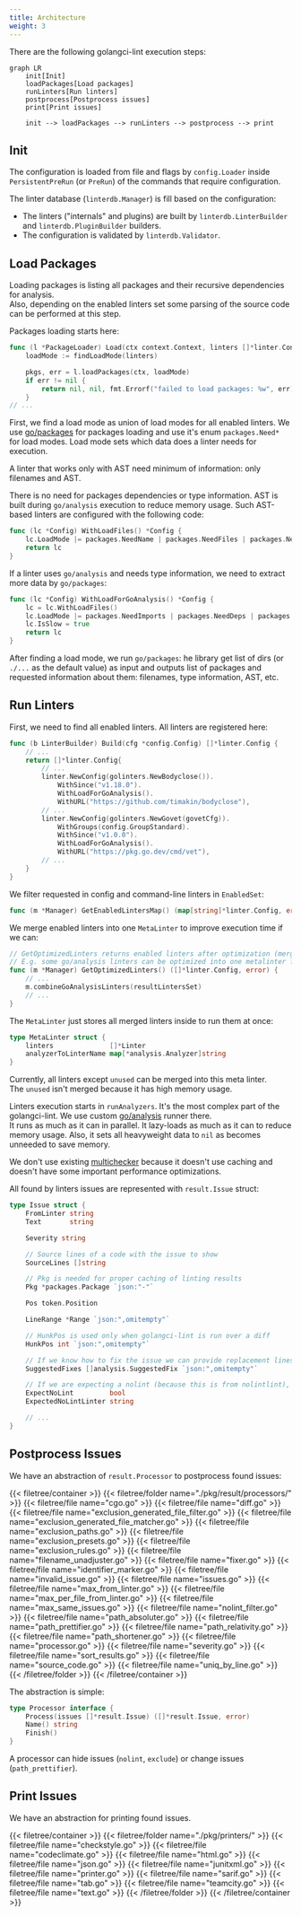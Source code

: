```yaml
---
title: Architecture
weight: 3
---
```


There are the following golangci-lint execution steps:

```mermaid
graph LR
    init[Init]
    loadPackages[Load packages]
    runLinters[Run linters]
    postprocess[Postprocess issues]
    print[Print issues]

    init --> loadPackages --> runLinters --> postprocess --> print

```

## Init

The configuration is loaded from file and flags by `config.Loader` inside `PersistentPreRun` (or `PreRun`) of the commands that require configuration.

The linter database (`linterdb.Manager`) is fill based on the configuration:
- The linters ("internals" and plugins) are built by `linterdb.LinterBuilder` and `linterdb.PluginBuilder` builders.
- The configuration is validated by `linterdb.Validator`.

## Load Packages

Loading packages is listing all packages and their recursive dependencies for analysis.  
Also, depending on the enabled linters set some parsing of the source code can be performed at this step.

Packages loading starts here:

```go {base_url="https://github.com/golangci/golangci-lint/blob/main/", filename="pkg/lint/package.go"}
func (l *PackageLoader) Load(ctx context.Context, linters []*linter.Config) (pkgs, deduplicatedPkgs []*packages.Package, err error) {
	loadMode := findLoadMode(linters)

	pkgs, err = l.loadPackages(ctx, loadMode)
	if err != nil {
		return nil, nil, fmt.Errorf("failed to load packages: %w", err)
	}
// ...
```

First, we find a load mode as union of load modes for all enabled linters.
We use [go/packages](https://pkg.go.dev/golang.org/x/tools/go/packages) for packages loading and use it's enum `packages.Need*` for load modes.
Load mode sets which data does a linter needs for execution.

A linter that works only with AST need minimum of information: only filenames and AST.

There is no need for packages dependencies or type information.
AST is built during `go/analysis` execution to reduce memory usage.
Such AST-based linters are configured with the following code:

```go {base_url="https://github.com/golangci/golangci-lint/blob/main/", filename="pkg/lint/linter/config.go"}
func (lc *Config) WithLoadFiles() *Config {
	lc.LoadMode |= packages.NeedName | packages.NeedFiles | packages.NeedCompiledGoFiles
	return lc
}
```

If a linter uses `go/analysis` and needs type information, we need to extract more data by `go/packages`:

```go {base_url="https://github.com/golangci/golangci-lint/blob/main/", filename="pkg/lint/linter/config.go"}
func (lc *Config) WithLoadForGoAnalysis() *Config {
	lc = lc.WithLoadFiles()
	lc.LoadMode |= packages.NeedImports | packages.NeedDeps | packages.NeedExportFile | packages.NeedTypesSizes
	lc.IsSlow = true
	return lc
}
```

After finding a load mode, we run `go/packages`: 
he library get list of dirs (or `./...` as the default value) as input and outputs list of packages and requested information about them:
filenames, type information, AST, etc.

## Run Linters

First, we need to find all enabled linters. All linters are registered here:

```go {base_url="https://github.com/golangci/golangci-lint/blob/main/", filename="pkg/lint/lintersdb/builder_linter.go"}
func (b LinterBuilder) Build(cfg *config.Config) []*linter.Config {
	// ...
	return []*linter.Config{
		// ...
		linter.NewConfig(golinters.NewBodyclose()).
			WithSince("v1.18.0").
			WithLoadForGoAnalysis().
			WithURL("https://github.com/timakin/bodyclose"),
		// ...
		linter.NewConfig(golinters.NewGovet(govetCfg)).
			WithGroups(config.GroupStandard).
			WithSince("v1.0.0").
			WithLoadForGoAnalysis().
			WithURL("https://pkg.go.dev/cmd/vet"),
		// ...
	}
}
```

We filter requested in config and command-line linters in `EnabledSet`:

```go {base_url="https://github.com/golangci/golangci-lint/blob/main/", filename="pkg/lint/lintersdb/manager.go"}
func (m *Manager) GetEnabledLintersMap() (map[string]*linter.Config, error)
```

We merge enabled linters into one `MetaLinter` to improve execution time if we can:

```go {base_url="https://github.com/golangci/golangci-lint/blob/main/", filename="pkg/lint/lintersdb/manager.go"}
// GetOptimizedLinters returns enabled linters after optimization (merging) of multiple linters into a fewer number of linters.
// E.g. some go/analysis linters can be optimized into one metalinter for data reuse and speed up.
func (m *Manager) GetOptimizedLinters() ([]*linter.Config, error) {
	// ...
	m.combineGoAnalysisLinters(resultLintersSet)
	// ...
}
```

The `MetaLinter` just stores all merged linters inside to run them at once:

```go {base_url="https://github.com/golangci/golangci-lint/blob/main/", filename="pkg/goanalysis/metalinter.go"}
type MetaLinter struct {
	linters              []*Linter
	analyzerToLinterName map[*analysis.Analyzer]string
}
```

Currently, all linters except `unused` can be merged into this meta linter.  
The `unused` isn't merged because it has high memory usage.

Linters execution starts in `runAnalyzers`.
It's the most complex part of the golangci-lint.
We use custom [go/analysis](https://pkg.go.dev/golang.org/x/tools/go/analysis) runner there.  
It runs as much as it can in parallel.
It lazy-loads as much as it can to reduce memory usage.
Also, it sets all heavyweight data to `nil` as becomes unneeded to save memory.

We don't use existing [multichecker](https://pkg.go.dev/golang.org/x/tools/go/analysis/multichecker) because
it doesn't use caching and doesn't have some important performance optimizations.

All found by linters issues are represented with `result.Issue` struct:

```go {base_url="https://github.com/golangci/golangci-lint/blob/main/", filename="pkg/result/issue.go"}
type Issue struct {
	FromLinter string
	Text       string

	Severity string

	// Source lines of a code with the issue to show
	SourceLines []string

	// Pkg is needed for proper caching of linting results
	Pkg *packages.Package `json:"-"`

	Pos token.Position

	LineRange *Range `json:",omitempty"`

	// HunkPos is used only when golangci-lint is run over a diff
	HunkPos int `json:",omitempty"`

	// If we know how to fix the issue we can provide replacement lines
	SuggestedFixes []analysis.SuggestedFix `json:",omitempty"`

	// If we are expecting a nolint (because this is from nolintlint), record the expected linter
	ExpectNoLint         bool
	ExpectedNoLintLinter string

	// ...
}
```

## Postprocess Issues

We have an abstraction of `result.Processor` to postprocess found issues:

<!--
$ tree -L 1 ./pkg/result/processors/ | grep -v test
-->

{{< filetree/container >}}
  {{< filetree/folder name="./pkg/result/processors/" >}}
	{{< filetree/file name="cgo.go" >}}
	{{< filetree/file name="diff.go" >}}
	{{< filetree/file name="exclusion_generated_file_filter.go" >}}
	{{< filetree/file name="exclusion_generated_file_matcher.go" >}}
	{{< filetree/file name="exclusion_paths.go" >}}
	{{< filetree/file name="exclusion_presets.go" >}}
	{{< filetree/file name="exclusion_rules.go" >}}
	{{< filetree/file name="filename_unadjuster.go" >}}
	{{< filetree/file name="fixer.go" >}}
	{{< filetree/file name="identifier_marker.go" >}}
	{{< filetree/file name="invalid_issue.go" >}}
	{{< filetree/file name="issues.go" >}}
	{{< filetree/file name="max_from_linter.go" >}}
	{{< filetree/file name="max_per_file_from_linter.go" >}}
	{{< filetree/file name="max_same_issues.go" >}}
	{{< filetree/file name="nolint_filter.go" >}}
	{{< filetree/file name="path_absoluter.go" >}}
	{{< filetree/file name="path_prettifier.go" >}}
	{{< filetree/file name="path_relativity.go" >}}
	{{< filetree/file name="path_shortener.go" >}}
	{{< filetree/file name="processor.go" >}}
	{{< filetree/file name="severity.go" >}}
	{{< filetree/file name="sort_results.go" >}}
	{{< filetree/file name="source_code.go" >}}
	{{< filetree/file name="uniq_by_line.go" >}}
  {{< /filetree/folder >}}
{{< /filetree/container >}}

The abstraction is simple:

```go {base_url="https://github.com/golangci/golangci-lint/blob/main/", filename="pkg/result/processors/processor.go"}
type Processor interface {
	Process(issues []*result.Issue) ([]*result.Issue, error)
	Name() string
	Finish()
}
```

A processor can hide issues (`nolint`, `exclude`) or change issues (`path_prettifier`).

## Print Issues

We have an abstraction for printing found issues.

<!--
$ tree -L 1 ./pkg/printers/ | grep -v test
-->

{{< filetree/container >}}
  {{< filetree/folder name="./pkg/printers/" >}}
    {{< filetree/file name="checkstyle.go" >}}
    {{< filetree/file name="codeclimate.go" >}}
    {{< filetree/file name="html.go" >}}
    {{< filetree/file name="json.go" >}}
    {{< filetree/file name="junitxml.go" >}}
    {{< filetree/file name="printer.go" >}}
    {{< filetree/file name="sarif.go" >}}
    {{< filetree/file name="tab.go" >}}
    {{< filetree/file name="teamcity.go" >}}
    {{< filetree/file name="text.go" >}}
  {{< /filetree/folder >}}
{{< /filetree/container >}}


